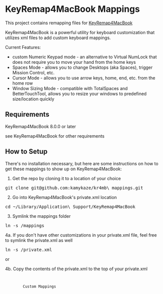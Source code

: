 KeyRemap4MacBook Mappings
=========================

This project contains remapping files for [KeyRemap4MacBook](https://github.com/tekezo/KeyRemap4MacBook/)

KeyRemap4MacBook is a powerful utility for keyboard customization that utilizes
xml files to add custom keyboard mappings.

Current Features:

* custom Numeric Keypad mode - an alternative to Virtual NumLock that does not require you to move your hand from the home keys
* Spaces Mode - allows you to change Desktops (aka Spaces), trigger Mission Control, etc.
* Cursor Mode - allows you to use arrow keys, home, end, etc. from the home row
* Window Sizing Mode - compatible with TotalSpaces and BetterTouchTool, allows you to resize your windows to predefined size/location quickly

Requirements
------------

KeyRemap4MacBook 8.0.0 or later

see KeyRemap4MacBook for other requirements

How to Setup
------------
There's no installation necessary, but here are some instructions on how to get 
these mappings to show up on KeyRemap4MacBook:

1. Get the repo by cloning it to a location of your choice

<pre>
git clone git@github.com:kamykaze/kr4mb\_mappings.git
</pre>

2. Go into KeyRemap4MacBook's private.xml location

<pre>
cd ~/Library/Application\ Support/KeyRemap4MacBook
</pre>

3. Symlink the mappings folder

<pre>
ln -s <PATH_TO_KR4MB>/mappings
</pre>

4a. If you don't have other customizations in your private.xml file, feel free to 
symlink the private.xml as well

<pre>
ln -s <PATH_TO_KR4MB>/private.xml
</pre>

or

4b. Copy the contents of the private.xml to the top of your private.xml

<code>
    <item>
        <name>Custom Mappings</name>
        <include path="mappings/one_handed.xml" />
        <include path="mappings/numkeys.xml" />
        <include path="mappings/window_sizing.xml" />
        <include path="mappings/cursor.xml" />
        <include path="mappings/spaces.xml" />
    </item>
</code>
